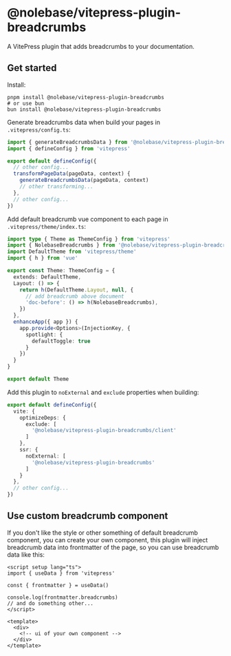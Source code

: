 # @nolebase/vitepress-plugin-breadcrumbs

A VitePress plugin that adds breadcrumbs to your documentation.

## Get started

Install:

```shell
pnpm install @nolebase/vitepress-plugin-breadcrumbs
# or use bun
bun install @nolebase/vitepress-plugin-breadcrumbs
```

Generate breadcrumbs data when build your pages in `.vitepress/config.ts`:

```typescript
import { generateBreadcrumbsData } from '@nolebase/vitepress-plugin-breadcrumbs'
import { defineConfig } from 'vitepress'

export default defineConfig({
  // other config...
  transformPageData(pageData, context) {
    generateBreadcrumbsData(pageData, context)
    // other transforming...
  },
  // other config...
})

```
Add default breadcrumb vue component to each page in `.vitepress/theme/index.ts`:
```typescript
import type { Theme as ThemeConfig } from 'vitepress'
import { NolebaseBreadcrumbs } from '@nolebase/vitepress-plugin-breadcrumbs/client'
import DefaultTheme from 'vitepress/theme'
import { h } from 'vue'

export const Theme: ThemeConfig = {
  extends: DefaultTheme,
  Layout: () => {
    return h(DefaultTheme.Layout, null, {
      // add breadcrumb above document
      'doc-before': () => h(NolebaseBreadcrumbs),
    })
  },
  enhanceApp({ app }) {
    app.provide<Options>(InjectionKey, {
      spotlight: {
        defaultToggle: true
      }
    })
  }
}

export default Theme

```
Add this plugin to `noExternal` and `exclude` properties when building:

```typescript
export default defineConfig({
  vite: {
    optimizeDeps: {
      exclude: [
        '@nolebase/vitepress-plugin-breadcrumbs/client'
      ]
    },
    ssr: {
      noExternal: [
        '@nolebase/vitepress-plugin-breadcrumbs'
      ]
    }
  },
  // other config...
})
```

## Use custom breadcrumb component

If you don't like the style or other something of default breadcrumb component, you can create your own component, this plugin will inject breadcrumb data into frontmatter of the page, so you can use breadcrumb data like this:

```vue
<script setup lang="ts">
import { useData } from 'vitepress'

const { frontmatter } = useData()

console.log(frontmatter.breadcrumbs)
// and do something other...
</script>

<template>
  <div>
    <!-- ui of your own component -->
  </div>
</template>
```
